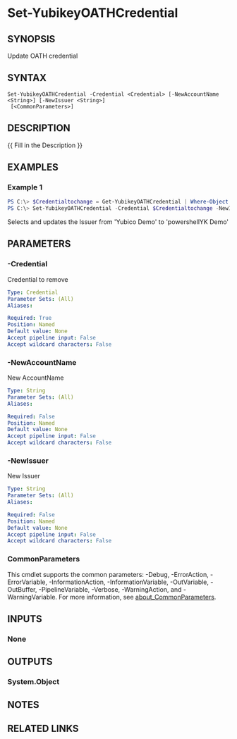 ﻿---
external help file: powershellYK.dll-Help.xml
Module Name: powershellYK
online version:
schema: 2.0.0
---

# Set-YubikeyOATHCredential

## SYNOPSIS
Update OATH credential

## SYNTAX

```
Set-YubikeyOATHCredential -Credential <Credential> [-NewAccountName <String>] [-NewIssuer <String>]
 [<CommonParameters>]
```

## DESCRIPTION
{{ Fill in the Description }}

## EXAMPLES

### Example 1
```powershell
PS C:\> $Credentialtochange = Get-YubikeyOATHCredential | Where-Object {$_.Issuer -eq 'Yubico Demo'}
PS C:\> Set-YubikeyOATHCredential -Credential $Credentialtochange -NewIssuer "powershellYK Demo"
```

Selects and updates the Issuer from 'Yubico Demo' to 'powershellYK Demo' 

## PARAMETERS

### -Credential
Credential to remove

```yaml
Type: Credential
Parameter Sets: (All)
Aliases:

Required: True
Position: Named
Default value: None
Accept pipeline input: False
Accept wildcard characters: False
```

### -NewAccountName
New AccountName

```yaml
Type: String
Parameter Sets: (All)
Aliases:

Required: False
Position: Named
Default value: None
Accept pipeline input: False
Accept wildcard characters: False
```

### -NewIssuer
New Issuer

```yaml
Type: String
Parameter Sets: (All)
Aliases:

Required: False
Position: Named
Default value: None
Accept pipeline input: False
Accept wildcard characters: False
```

### CommonParameters
This cmdlet supports the common parameters: -Debug, -ErrorAction, -ErrorVariable, -InformationAction, -InformationVariable, -OutVariable, -OutBuffer, -PipelineVariable, -Verbose, -WarningAction, and -WarningVariable. For more information, see [about_CommonParameters](http://go.microsoft.com/fwlink/?LinkID=113216).

## INPUTS

### None

## OUTPUTS

### System.Object
## NOTES

## RELATED LINKS
